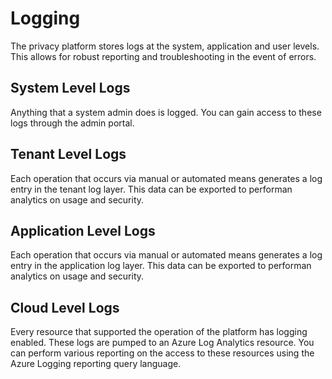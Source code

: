 # Logging

The privacy platform stores logs at the system, application and user levels.  This allows for robust reporting and troubleshooting in the event of errors.

## System Level Logs

Anything that a system admin does is logged.  You can gain access to these logs through the admin portal.

## Tenant Level Logs

Each operation that occurs via manual or automated means generates a log entry in the tenant log layer.  This data can be exported to performan analytics on usage and security.

## Application Level Logs

Each operation that occurs via manual or automated means generates a log entry in the application log layer.  This data can be exported to performan analytics on usage and security.

## Cloud Level Logs

Every resource that supported the operation of the platform has logging enabled.  These logs are pumped to an Azure Log Analytics resource.  You can perform various reporting on the access to these resources using the Azure Logging reporting query language.